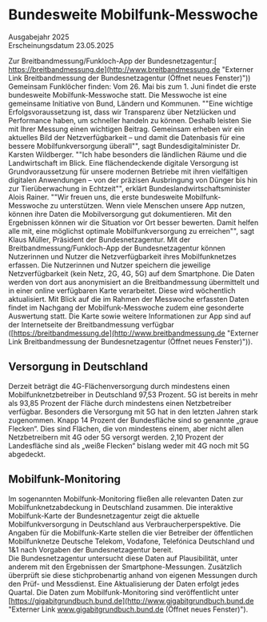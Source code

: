 

#  Bun­des­wei­te Mo­bil­funk-Mess­wo­che 
Ausgabejahr 2025  
Erscheinungsdatum 23.05.2025  

Zur Breitbandmessung/Funkloch-App der Bundesnetzagentur:[ https://breitbandmessung.de](http://www.breitbandmessung.de "Externer Link Breitbandmessung der Bundesnetzagentur \(Öffnet neues Fenster\)"))
Gemeinsam Funklöcher finden: Vom 26. Mai bis zum 1. Juni findet die erste bundesweite Mobilfunk-Messwoche statt. Die Messwoche ist eine gemeinsame Initiative von Bund, Ländern und Kommunen.
""Eine wichtige Erfolgsvoraussetzung ist, dass wir Transparenz über Netzlücken und Performance haben, um schneller handeln zu können. Deshalb leisten Sie mit Ihrer Messung einen wichtigen Beitrag. Gemeinsam erheben wir ein aktuelles Bild der Netzverfügbarkeit – und damit die Datenbasis für eine bessere Mobilfunkversorgung überall"", sagt Bundesdigitalminister Dr. Karsten Wildberger.
""Ich habe besonders die ländlichen Räume und die Landwirtschaft im Blick. Eine flächendeckende digitale Versorgung ist Grundvoraussetzung für unsere modernen Betriebe mit ihren vielfältigen digitalen Anwendungen – von der präzisen Ausbringung von Dünger bis hin zur Tierüberwachung in Echtzeit"", erklärt Bundeslandwirtschaftsminister Alois Rainer.
""Wir freuen uns, die erste bundesweite Mobilfunk-Messwoche zu unterstützen. Wenn viele Menschen unsere App nutzen, können ihre Daten die Mobilversorgung gut dokumentieren. Mit den Ergebnissen können wir die Situation vor Ort besser bewerten. Damit helfen alle mit, eine möglichst optimale Mobilfunkversorgung zu erreichen"", sagt Klaus Müller, Präsident der Bundesnetzagentur.
Mit der Breitbandmessung/Funkloch-App der Bundesnetzagentur können Nutzerinnen und Nutzer die Netzverfügbarkeit ihres Mobilfunknetzes erfassen. Die Nutzerinnen und Nutzer speichern die jeweilige Netzverfügbarkeit (kein Netz, 2G, 4G, 5G) auf dem Smartphone. Die Daten werden von dort aus anonymisiert an die Breitbandmessung übermittelt und in einer online verfügbaren Karte verarbeitet. Diese wird wöchentlich aktualisiert. Mit Blick auf die im Rahmen der Messwoche erfassten Daten findet im Nachgang der Mobilfunk-Messwoche zudem eine gesonderte Auswertung statt. 
Die Karte sowie weitere Informationen zur App sind auf der Internetseite der Breitbandmessung verfügbar ([https://breitbandmessung.de](http://www.breitbandmessung.de "Externer Link Breitbandmessung der Bundesnetzagentur \(Öffnet neues Fenster\)")).
## Versorgung in Deutschland
Derzeit beträgt die 4G-Flächenversorgung durch mindestens einen Mobilfunknetzbetreiber in Deutschland 97,53 Prozent. 5G ist bereits in mehr als 93,85 Prozent der Fläche durch mindestens einen Netzbetreiber verfügbar. Besonders die Versorgung mit 5G hat in den letzten Jahren stark zugenommen. Knapp 14 Prozent der Bundesfläche sind so genannte „graue Flecken“. Dies sind Flächen, die von mindestens einem, aber nicht allen Netzbetreibern mit 4G oder 5G versorgt werden. 2,10 Prozent der Landesfläche sind als „weiße Flecken“ bislang weder mit 4G noch mit 5G abgedeckt. 
## Mobilfunk-Monitoring
Im sogenannten Mobilfunk-Monitoring fließen alle relevanten Daten zur Mobilfunknetzabdeckung in Deutschland zusammen. Die interaktive Mobilfunk-Karte der Bundesnetzagentur zeigt die aktuelle Mobilfunkversorgung in Deutschland aus Verbraucherperspektive. Die Angaben für die Mobilfunk-Karte stellen die vier Betreiber der öffentlichen Mobilfunknetze Deutsche Telekom, Vodafone, Telefónica Deutschland und 1&1 nach Vorgaben der Bundesnetzagentur bereit.   
Die Bundesnetzagentur untersucht diese Daten auf Plausibilität, unter anderem mit den Ergebnissen der Smartphone-Messungen. Zusätzlich überprüft sie diese stichprobenartig anhand von eigenen Messungen durch den Prüf- und Messdienst. Eine Aktualisierung der Daten erfolgt jedes Quartal. 
Die Daten zum Mobilfunk-Monitoring sind veröffentlicht unter [https://gigabitgrundbuch.bund.de](http://www.gigabitgrundbuch.bund.de "Externer Link www.gigabitgrundbuch.bund.de \(Öffnet neues Fenster\)").